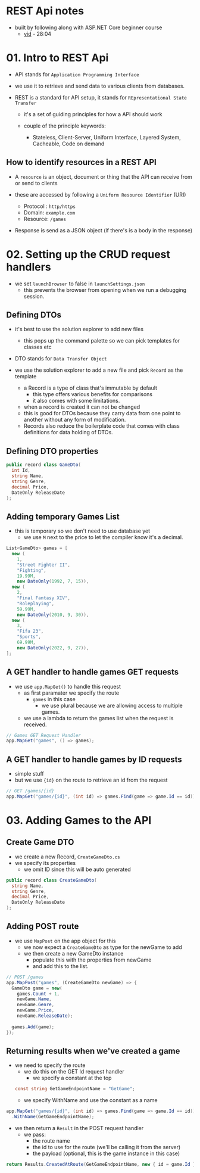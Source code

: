 # REST Api notes
- built by following along with ASP.NET Core beginner course 
  - [vid](https://www.youtube.com/watch?v=AhAxLiGC7Pc) - 28:04

# 01. Intro to REST Api
- API stands for `Application Programming Interface`
- we use it to retrieve and send data to various clients from databases.

- REST is a standard for API setup, it stands for `REpresentational State Transfer`
  - it's a set of guiding principles for how a API should work

  - couple of the principle keywords: 
    - Stateless, Client-Server, Uniform Interface, Layered System, Cacheable, Code on demand

## How to identify resources in a REST API
- A `resource` is an object, document or thing that the API can receive from or send to clients
- these are accessed by following a `Uniform Resource Identifier` (URI)
  - Protocol : `http/https`
  - Domain: `example.com`
  - Resource: `/games`

- Response is send as a JSON object (if there's is a body in the response)

# 02. Setting up the CRUD request handlers 
- we set `launchBrowser` to false in `launchSettings.json`
  - this prevents the browser from opening when we run a debugging session.

## Defining DTOs
- it's best to use the solution explorer to add new files
  - this pops up the command palette so we can pick templates for classes etc

- DTO stands for `Data Transfer Object`

- we use the solution explorer to add a new file and pick `Record` as the template
  - a Record is a type of class that's immutable by default
    - this type offers various benefits for comparisons
    - it also comes with some limitations.
  -  when a record is created it can not be changed
    - this is good for DTOs because they carry data from one point to another without any form of modification.
  - Records also reduce the boilerplate code that comes with class definitions for data holding of DTOs.

## Defining DTO properties
``` C# Dtos/GameDto.cs
public record class GameDto(
  int Id, 
  string Name, 
  string Genre, 
  decimal Price,
  DateOnly ReleaseDate
);
```

## Adding temporary Games List
- this is temporary so we don't need to use database yet
  - we use `M` next to the price to let the compiler know it's a decimal.
``` C# Program.cs
List<GameDto> games = [
  new (
    1,
    "Street Fighter II",
    "Fighting",
    19.99M,
    new DateOnly(1992, 7, 15)),
  new (
    2,
    "Final Fantasy XIV",
    "Roleplaying",
    59.99M,
    new DateOnly(2010, 9, 30)),
  new (
    3,
    "Fifa 23",
    "Sports",
    69.99M,
    new DateOnly(2022, 9, 27)),
];
```

## A GET handler to handle games GET requests
- we use `app.MapGet()` to handle this request
  - as first paramater we specify the route
    - `games` in this case
      - we use plural because we are allowing access to multiple games.
  - we use a lambda to return the games list when the request is received.
```C# Program.cs
// Games GET Request Handler
app.MapGet("games", () => games);
``` 

## A GET handler to handle games by ID requests
- simple stuff
- but we use `{id}` on the route to retrieve an id from the request
```C#
// GET /games/{id}
app.MapGet("games/{id}", (int id) => games.Find(game => game.Id == id));
```
# 03. Adding Games to the API

## Create Game DTO
- we create a new Record, `CreateGameDto.cs`
- we specify its properties
  - we omit ID since this will be auto generated

```C# Dtos/CreateGameDto.cs
public record class CreateGameDto(
  string Name,
  string Genre,
  decimal Price,
  DateOnly ReleaseDate
);
```

## Adding POST route
- we use `MapPost` on the app object for this
  - we now expect a `CreateGameDto` as type for the newGame to add
  - we then create a new GameDto instance
    - populate this with the properties from newGame 
    - and add this to the list.

```C#
// POST /games
app.MapPost("games", (CreateGameDto newGame) => { 
  GameDto game = new(
    games.Count + 1,
    newGame.Name,
    newGame.Genre,
    newGame.Price,
    newGame.ReleaseDate);  
  
  games.Add(game);
});
```

## Returning results when we've created a game
- we need to specify the route
  - we do this on the GET Id request handler
    - we specify a constant at the top 
  ``` C#
  const string GetGameEndpointName = "GetGame";
  ```
    - we specify WithName and use the constant as a name
```C#
app.MapGet("games/{id}", (int id) => games.Find(game => game.Id == id))
  .WithName(GetGameEndpointName);
```
- we then return a `Result` in the POST request handler
  - we pass: 
    - the route name
    - the id to use for the route (we'll be calling it from the server)
    - the payload (optional, this is the game instance in this case) 
```C#
return Results.CreatedAtRoute(GetGameEndpointName, new { id = game.Id }, game);
```


  

